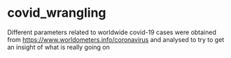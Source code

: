 # covid_wrangling
Different parameters related to worldwide covid-19 cases were obtained from https://www.worldometers.info/coronavirus and analysed to try to get an insight of what is really going on
